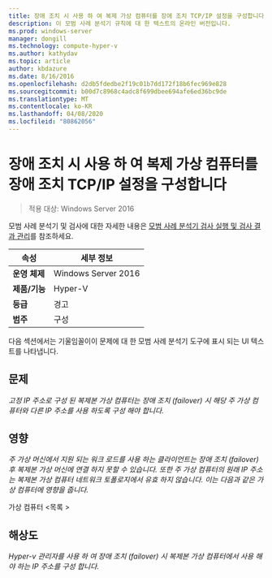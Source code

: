 ```yaml
---
title: 장애 조치 시 사용 하 여 복제 가상 컴퓨터를 장애 조치 TCP/IP 설정을 구성합니다
description: 이 모범 사례 분석기 규칙에 대 한 텍스트의 온라인 버전입니다.
ms.prod: windows-server
manager: dongill
ms.technology: compute-hyper-v
ms.author: kathydav
ms.topic: article
author: kbdazure
ms.date: 8/16/2016
ms.openlocfilehash: d2db5fdedbe2f19c01b7dd172f18b6fec969e828
ms.sourcegitcommit: b00d7c8968c4adc8f699dbee694afe6ed36bc9de
ms.translationtype: MT
ms.contentlocale: ko-KR
ms.lasthandoff: 04/08/2020
ms.locfileid: "80862056"
---
```

# <a name="configure-the-failover-tcpip-settings-that-you-want-the-replica-virtual-machine-to-use-in-the-event-of-a-failover"></a>장애 조치 시 사용 하 여 복제 가상 컴퓨터를 장애 조치 TCP/IP 설정을 구성합니다

>적용 대상: Windows Server 2016
 
모범 사례 분석기 및 검사에 대한 자세한 내용은 [모범 사례 분석기 검사 실행 및 검사 결과 관리](https://go.microsoft.com/fwlink/p/?LinkID=223177)를 참조하세요.  
  
|속성|세부 정보|  
|-|-|  
|**운영 체제**|Windows Server 2016|  
|**제품/기능**|Hyper-V|  
|**등급**|경고|  
|**범주**|구성|  
  
다음 섹션에서는 기울임꼴이이 문제에 대 한 모범 사례 분석기 도구에 표시 되는 UI 텍스트를 나타냅니다.
  
## <a name="issue"></a>문제  
*고정 IP 주소로 구성 된 복제본 가상 컴퓨터는 장애 조치 (failover) 시 해당 주 가상 컴퓨터와 다른 IP 주소를 사용 하도록 구성 해야 합니다.*  
  
## <a name="impact"></a>영향  
*주 가상 머신에서 지원 되는 워크 로드를 사용 하는 클라이언트는 장애 조치 (failover) 후 복제본 가상 머신에 연결 하지 못할 수 있습니다. 또한 주 가상 컴퓨터의 원래 IP 주소는 복제본 가상 컴퓨터 네트워크 토폴로지에서 유효 하지 않습니다. 이는 다음과 같은 가상 컴퓨터에 영향을 줍니다.*  
  
가상 컴퓨터 \<목록 >  
  
## <a name="resolution"></a>해상도  
*Hyper-v 관리자를 사용 하 여 장애 조치 (failover) 시 복제본 가상 컴퓨터에서 사용 해야 하는 IP 주소를 구성 합니다.*  
  


